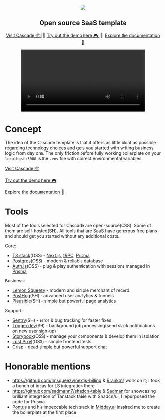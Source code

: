 <div align='center'><img src='https://github.com/d-ivashchuk/cascade/assets/29632358/19f1472d-073b-463d-b446-4547628fad04'>
</div>

<div align="center">
  <h2>Open source SaaS template </h2>  
</div>
<div align='center'>
  <a href='https://cascade.stackonfire.com' target='_blank'>
    Visit Cascade 📦
  </a> 
  |||
    <a href='https://cascade.stackonfire.com/app/login' target='_blank'>
Try out the demo here 🎮
  </a>  
  |||
    <a href='https://stackonfire.mintlify.app/introduction' target='_blank'>
Explore the documentation 📄
  </a>  
</div>



<p align="center">
  <video src="https://github.com/d-ivashchuk/cascade/assets/29632358/4215a129-f6b8-4bbc-8723-1666fe5327aa" width="400">
<p>

# Concept

The idea of the Cascade template is that it offers as little bloat as possible regarding technology choices and gets you started with writing business logic from day one. The only friction before fully working boilerplate on your `localhost:3000` is the `.env` file with correct environmental variables.

[Visit Cascade 📦](https://cascade.stackonfire.com) 

[Try out the demo here 🎮](https://cascade.stackonfire.com/app/login)

[Explore the documentation 📄](https://stackonfire.mintlify.app/introduction)


# Tools

Most of the tools selected for Cascade are open-source(OSS). Some of them are self-hosted(SH). All tools that are SaaS have generous free plans and should get you started without any additional costs.

Core:

- [T3 stack](https://create.t3.gg/)(OSS) - [Next.js](https://nextjs.org/), [tRPC](https://trpc.io/), [Prisma](https://www.prisma.io/)
- [Postgres](https://www.postgresql.org/)(OSS) - modern & reliable database
- [Auth.js](https://authjs.dev/)(OSS) - plug & play authentication with sessions managed in [Prisma](https://www.prisma.io/)

Business:

- [Lemon Squeezy](https://www.lemonsqueezy.com/) - modern and simple merchant of record
- [PostHog](https://posthog.com/)(SH) - advanced user analytics & funnels
- [Plausible](https://plausible.io/)(SH) - simple but powerful page analytics

Support:

- [Sentry](https://sentry.io/)(SH) - error & bug tracking for faster fixes
- [Trigger.dev](https://trigger.dev/)(SH) - background job processing(send slack notifications on new user sign-up)
- [Storybook](https://storybook.js.org/)(OSS) - manage your components & develop them in isolation
- [Lost Pixel](https://www.lost-pixel.com/)(OSS) - simple frontend tests
- [Crisp](https://crisp.chat/en/) - dead simple but powerful support chat

# Honorable mentions

- https://github.com/lmsqueezy/nextjs-billing & [Branko's](https://twitter.com/brankoconjic) work on it; I took a bunch of ideas for LS integration there
- https://github.com/sadmann7/shadcn-table & [Sadman](https://twitter.com/sadmann17) for showcasing brilliant integration of Tanstack table with Shadcn/ui, I repurposed the code for Prisma
- [Pontus](https://twitter.com/pontusab) and his impeccable tech stack in [Midday.ai](https://midday.ai/) inspired me to create the boilerplate at the first place
